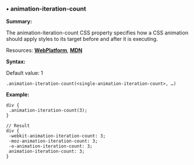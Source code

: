 ### <a name="animation-iteration-count"></a> &#8226; animation-iteration-count
**Summary:**

The animation-iteration-count CSS property specifies how a CSS animation should apply styles to its target before and after it is executing.

Resources: **[WebPlatform](http://docs.webplatform.org/wiki/css/properties/animation-iteration-count)**, **[MDN](https://developer.mozilla.org/en-US/docs/Web/CSS/animation-iteration-count)**

**Syntax:**

Default value: 1

    .animation-iteration-count(<single-animation-iteration-count>, …)
  
**Example:**

    div {
     .animation-iteration-count(3);
    }
    
    // Result
    div {
     -webkit-animation-iteration-count: 3;
     -moz-animation-iteration-count: 3;
     -o-animation-iteration-count: 3;
     animation-iteration-count: 3;
    } 


